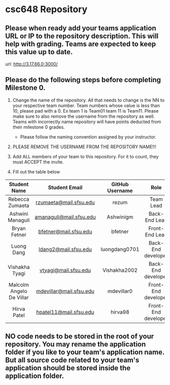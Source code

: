 # csc648 Repository

## Please when ready add your teams application URL or IP to the repository description. This will help with grading. Teams are expected to keep this value up to date.

url: http://3.17.66.0:3000/

## Please do the following steps before completing Milestone 0.
1. Change the name of the repository. All that needs to change is the NN to your respective team number. Team numbers whose value is less than 10, please pad with a 0. Ex team 1 is Team01 team 11 is Team11. Please make sure to also remove the username from the repository as well. Teams with incorrectly name repository will have points deducted from their milestone 0 grades.
      - Please follow the naming convention assigned by your instructor.

1. PLEASE REMOVE THE USERNAME FROM THE REPOSITORY NAME!!!

2. Add ALL members of your team to this repository. For it to count, they must ACCEPT the invite.

3. Fill out the table below


| Student Name | Student Email | GitHub Username | Role |
|    :---:     |     :---:     |     :---:       |   :---:   |
| Rebecca Zumaeta      |  rzumaeta@mail.sfsu.edu         |     rezum            | Team Lead|
| Ashwini Managuli      |  amanaguli@mail.sfsu.edu        |     Ashwinigm            | Back-End Lead|
| Bryan Fetner      |  bfetner@mail.sfsu.edu          |     bfetner            | Front-End Lead |
| Luong Dang    |  ldang2@mail.sfsu.edu           |     luongdang0701         | Back-End developer |
| Vishakha Tyagi      |  vtyagi@mail.sfsu.edu           |     Vishakha2002            | Back-End developer |
| Malcolm Angelo De Villar      |  mdevillar@mail.sfsu.edu        |     mdevillar0            | Front-End developer |
| Hirva Patel | hpatel11@mail.sfsu.edu | hirva98 | Front-End developer |

## NO code needs to be stored in the root of your repository. You may rename the application folder if you like to your team's application name. But all source code related to your team's application should be stored inside the application folder.

